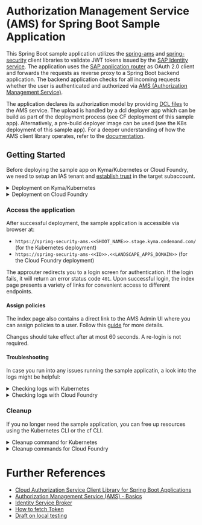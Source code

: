 # Authorization Management Service (AMS) for Spring Boot Sample Application
This Spring Boot sample application utilizes the [spring-ams](https://github.wdf.sap.corp/CPSecurity/cloud-authorization-client-library-java/tree/master/spring-ams) and [spring-security](https://github.com/SAP/cloud-security-services-integration-library/tree/main/spring-security) client libraries to validate JWT tokens issued by the [SAP Identity service](https://help.sap.com/docs/identity-authentication).
The application uses the [SAP application router](https://www.npmjs.com/package/@sap/approuter) as OAuth 2.0 client and forwards the requests as reverse proxy to a Spring Boot backend application.
The backend application checks for all incoming requests whether the user is authenticated and authorized via [AMS (Authorization Management Service)](https://github.wdf.sap.corp/pages/CPSecurity/ams-docu/).

The application declares its authorization model by providing [DCL files](https://github.wdf.sap.corp/pages/CPSecurity/ams-docu/docs/DCLLanguage/Declare) to the AMS service.
The upload is handled by a dcl deployer app which can be build as part of the deployment process (see CF deployment of this sample app).
Alternatively, a pre-build deployer image can be used (see the K8s deployment of this sample app).
For a deeper understanding of how the AMS client library operates, refer to the [documentation](https://github.wdf.sap.corp/pages/CPSecurity/ams-docu/docs/ClientLibs/Enforce).

## Getting Started
Before deploying the sample app on Kyma/Kubernetes or Cloud Foundry, we need to setup an IAS tenant and [establish trust](https://github.wdf.sap.corp/pages/CPSecurity/ams-docu/docs/HowTo_AMSConfig#establish-ias-trust) in the target subaccount.
<details>
<summary>Deployment on Kyma/Kubernetes</summary>

The k8s deployment contains two pods:
* The [first pod](k8s/app.yaml) consists of two containers, one for the app and one for the approuter.
* The [second pod](k8s/policies-deployer-job.yaml) is just for uploading the DCL files to the AMS server.
  It copies the DCL files from the app image via an init container and then runs a container from a pre-build image to do the actual upload.
  This pod is configured to be removed 5 minutes after the job is done.

### Build, tag and push docker images to a repository
:bulb: If you just want to try out the sample application, you can skip this step and use the pre-build docker images.

#### Backend application
On the console change into the `spring-security-ams` folder.
Then use the following commands to build and pushed the spring boot application to a repository:
```bash
mvn clean package
docker build -t <repository>/<backendImage> .
docker push <repository>/<backendImage>
```
The [docker file of the application](Dockerfile) expects the DCL files to be located in the folder `dcldeployer/dcl`.

#### Approuter
Change into the `spring-security-ams/approuter` folder and use the following docker CLI commands to build and push the approuter:
```bash
docker build -t <repository>/<approuterImage> .
docker push <repository>/<approuterImage>
```
The [dockerfile of the approuter](approuter/Dockerfile) does not need to be adapted.
:warning: Don't forget to change back into the `spring-security-ams` folder afterwards.

### Configure the k8s deployment
1. The pre-build policies deployer image [is configured](k8s/policies-deployer-job.yaml) to be pulled from `common.repositories.cloud.sap`.
This requires a user account and an access token that can be generated at https://common.repositories.cloud.sap/ui/user_profile.
The access token then needs to be stored as a [k8s secret](https://kubernetes.io/docs/tasks/configure-pod-container/pull-image-private-registry/#create-a-secret-by-providing-credentials-on-the-command-line) named `common-artifactory` using the k8s CLI:
```bash
kubectl create secret docker-registry common-artifactory --docker-server=cloud-security-integration.common.repositories.cloud.sap --docker-username=<YOUR USERNAME> --docker-password=<YOUR IDENTITY TOKEN> --docker-email=<YOUR EMAIL> -n <YOUR NAMESPACE>
```
1. If you have build and pushed your own app and/or approuter image in the previous step, you need to replace the default image tags specified in [the app configuration](k8s/app.yaml) and [the policies deployer job configuration](k8s/policies-deployer-job.yaml).
If the images were not pushed to `common.repositories.cloud.sap`, you also need to adapt the corresponding `imagePullSecrets`.
:bulb: In case the images are to be pulled from a public repository, no image pull secret is required.
1. Finally, [the identity service instance configuration](k8s/identity-service-instance.yaml) needs to be completed by providing two redirect URLs for the approuter.
If you know the unique shoot name of your Kyma Cluster, then you can simply replace the `SHOOT_NAME` placeholder.
Otherwise, you can deploy only the API rule with
```shell script
kubectl apply -f k8s/apirule.yaml -n <YOUR NAMESPACE>
```
and afterwards retrieve the hostname for the redirect URLs from the API rule in the Kyma cluster dashboard.
Alternatively, you can also deploy the whole app twice and retrieve the URLs in between.

### Deploy the application
After successful configuration you can deploy the applications using [kubectl cli](https://kubernetes.io/docs/reference/kubectl/)
```shell script
kubectl apply -f k8s -n <YOUR NAMESPACE>
```
</details>

<details>
<summary>Deployment on Cloud Foundry</summary>

### Configure the CF deployment
First you need to login using the CF CLI:
```shell
cf login -u <YOUR USER> -o <CF ORG of your subaccount> -s <CF SPACE in your subaccount>
```

Adapt the [vars](../vars.yml) file by:
- specifying a unique value for `ID`, e.g. your user id
- setting `LANDSCAPE_APPS_DOMAIN` according to your landscape, e.g. `cfapps.eu12.hana.ondemand.com` for Canary

### Create the identity service instance (with AMS enabled)
You need to manually replace all ``((LANDSCAPE_APPS_DOMAIN))`` and ``((ID))`` placeholders in `ìas-config.json`.
Then use the IAS service broker to create the ``identity`` service instance:
```shell
cf create-service identity application spring-security-ams-identity -c ias-config.json
```
Further information about identity service and its configuration can be found [here](https://github.wdf.sap.corp/CPSecurity/Knowledge-Base/tree/master/08_Tutorials/iasbroker).

### Build and deploy the application
Use maven and the cf CLI to compile, package and push the application to Cloud Foundry:
```shell
mvn clean package
cf push --vars-file ../vars.yml
```
</details>

### Access the application
After successful deployment, the sample application is accessible via browser at:
- `https://spring-security-ams.<<SHOOT_NAME>>.stage.kyma.ondemand.com/` (for the Kubernetes deployment)
- `https://spring-security-ams-<<ID>>.<<LANDSCAPE_APPS_DOMAIN>>` (for the Cloud Foundry deployment)

The approuter redirects you to a login screen for authentication.
If the login fails, it will return an error status code `401`.
Upon successful login, the index page presents a variety of links for convenient access to different endpoints.

#### Assign policies
The index page also contains a direct link to the AMS Admin UI where you can assign policies to a user.
Follow this [guide](https://github.wdf.sap.corp/pages/CPSecurity/ams-docu/docs/Manage/UserAssignments) for more details.

Changes should take effect after at most 60 seconds.
A re-login is not required.

#### Troubleshooting
In case you run into any issues running the sample applicatin, a look into the logs might be helpful:
<details>
<summary>Checking logs with Kubernetes</summary>

```shell
kubectl logs -l app=spring-security-ams -n <YOUR NAMESPACE>
```
</details>

<details>
<summary>Checking logs with Cloud Foundry</summary>

```shell
cf logs spring-security-ams --recent
```
</details>

### Cleanup
If you no longer need the sample application, you can free up resources using the Kubernetes CLI or the cf CLI.
<details>
<summary>Cleanup command for Kubernetes</summary>

```shell
kubectl delete -f k8s -n <YOUR NAMESPACE>
```
</details>

<details>
<summary>Cleanup commands for Cloud Foundry</summary>

```shell
cf unbind-service spring-security-ams-backend spring-security-ams-identity
cf unbind-service spring-security-ams-approuter spring-security-ams-identity
cf unbind-service spring-security-ams-dcl-deployer spring-security-ams-identity
cf delete -f spring-security-ams-backend
cf delete -f spring-security-ams-approuter
cf delete -f spring-security-ams-dcl-deployer
cf delete-service -f spring-security-ams-identity
```
</details>

# Further References
- [Cloud Authorization Service Client Library for Spring Boot Applications](https://github.wdf.sap.corp/CPSecurity/cloud-authorization-client-library-java/tree/master/spring-ams)
- [Authorization Management Service (AMS) - Basics](https://github.wdf.sap.corp/pages/CPSecurity/ams-docu/)
- [Identity Service Broker](https://github.wdf.sap.corp/pages/CPSecurity/sci-dev-guide/docs/BTP/identity-broker)
- [How to fetch Token](https://github.com/SAP/cloud-security-xsuaa-integration/blob/main/docs/HowToFetchToken.md)
- [Draft on local testing](LocalTesting.md)